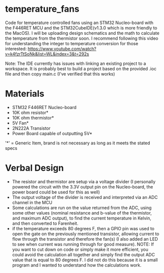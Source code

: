 # temperature_fans
Code for temperature controlled fans using an STM32 Nucleo-board with the F446RET MCU and the STM32CubeIDE(v1.3.0 which is more friendly to the MacOS). I will be uploading design schematics and the math to calculate the temperature from the thermistor soon. I recommend following this video for understanding the integer to temperature conversion for those interested: https://www.youtube.com/watch?v=k4fzrTtSoNk&list=WL&index=3&t=292s

Note: The IDE currently has issues with linking an existing project to a workspace. It is probably best to build a project based on the provided .ioc file and then copy main.c (I've verified that this works)

# Materials
- STM32 F446RET Nucleo-board
- 10K ohm resistor*
- 10K ohm thermistor*
- 5V Fan*
- 2N222A Transistor
- Power Board capable of outputting 5V*

'*' = Generic Item, brand is not necessary as long as it meets the stated specs

# Verbal Design
- The resistor and thermistor are setup via a voltage divider (I personally powered the circuit with the 3.3V output pin on the Nucleo-board, the power board could be used for this as well)
- The output voltage of the divider is received and interpreted via an ADC channel in the MCU 
- Some calculations are run on the value returned from the ADC, using some other values (nominal resistance and b-value of the thermistor, and maximum ADC output), to find the current temperature in Kelvin, and then converted to Farenheit. 
- if the temperature exceeds 80 degrees F, then a GPIO pin was used to open the gate on the previously mentioned transistor, allowing current to flow through the transistor and therefore the fan(s) (I also added an LED to see when current was running through for good measure). NOTE: If you want to cut down on code or simply make it more efficient, you could avoid the calculation all together and simply find the output ADC value that is equal to 80 degrees F. I did not do this because it is a small program and I wanted to understand how the calculations work. 
